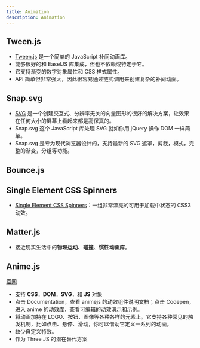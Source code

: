 ```yaml
---
title: Animation
description: Animation
---
```


## Tween.js

- [Tween.js](https://github.com/tweenjs/tween.js) 是一个简单的 JavaScript 补间动画库。
- 能够很好的和 EaselJS 库集成，但也不依赖或特定于它。
- 它支持渐变的数字对象属性和 CSS 样式属性。
- API 简单但非常强大，因此很容易通过链式调用来创建复杂的补间动画。

## Snap.svg

- [SVG](http://snapsvg.io/) 是一个创建交互式、分辨率无关的向量图形的很好的解决方案，让效果在任何大小的屏幕上看起来都是高保真的。
- Snap.svg 这个 JavaScript 库处理 SVG 就如你用 jQuery 操作 DOM 一样简单。
- Snap.svg 是专为现代浏览器设计的，支持最新的 SVG 遮罩，剪裁，模式，完整的渐变，分组等功能。

## Bounce.js

## Single Element CSS Spinners

- [Single Element CSS Spinners](https://projects.lukehaas.me/css-loaders/)：一组非常漂亮的可用于加载中状态的 CSS3 动效。

## Matter.js

- 接近现实生活中的**物理运动**、**碰撞**、**惯性动画库**。

## Anime.js

[官网]()

- 支持 **CSS**，**DOM**，**SVG**，和 **JS** 对象
- 点击 Documentation，查看 animejs 的动效组件说明文档；点击 Codepen，进入 anime 的动效库，查看可编辑的动效演示和示例。
- 将动画加持在 LOGO、按钮、图像等各种各样的元素上。它支持各种常见的触发机制，比如点击、悬停、滑动，你可以借助它定义一系列的动画。
- 缺少自定义特效。
- 作为 Three JS 的潜在替代方案
